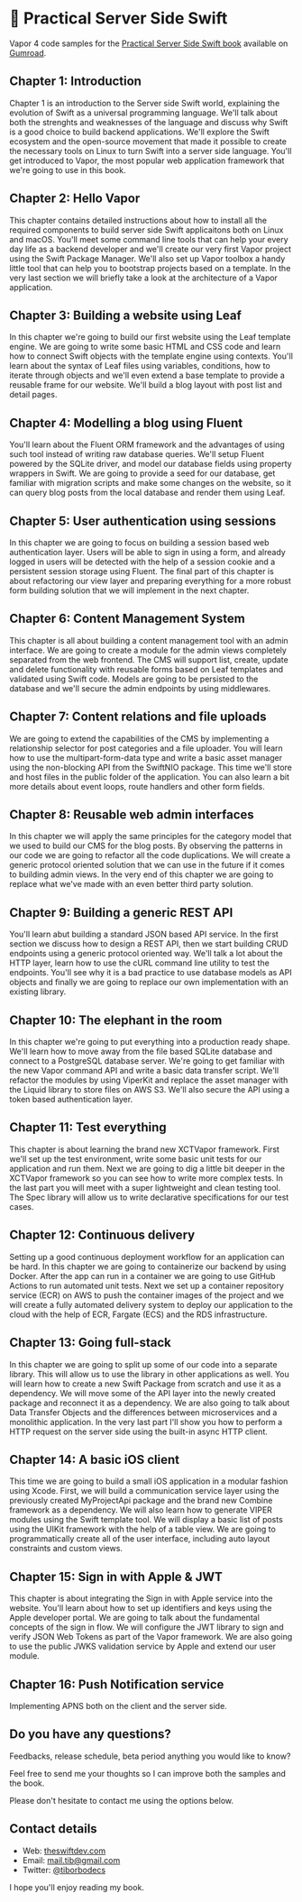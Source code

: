 # 📖 Practical Server Side Swift 

Vapor 4 code samples for the [Practical Server Side Swift book](https://gumroad.com/l/practical-server-side-swift) available on [Gumroad](https://gumroad.com/l/practical-server-side-swift).  

## Chapter 1: Introduction

Chapter 1 is an introduction to the Server side Swift world, explaining the evolution of Swift as a universal programming language. We'll talk about both the strenghts and weaknesses of the language and discuss why Swift is a good choice to build backend applications. We'll explore the Swift ecosystem and the open-source movement that made it possible to create the necessary tools on Linux to turn Swift into a server side language. You'll get introduced to Vapor, the most popular web application framework that we're going to use in this book.

## Chapter 2: Hello Vapor

This chapter contains detailed instructions about how to install all the required components to build server side Swift applicaitons both on Linux and macOS. You'll meet some command line tools that can help your every day life as a backend developer and we'll create our very first Vapor project using the Swift Package Manager. We'll also set up Vapor toolbox a handy little tool that can help you to bootstrap projects based on a template. In the very last section we will briefly take a look at the architecture of a Vapor application.

## Chapter 3: Building a website using Leaf

In this chapter we're going to build our first website using the Leaf template engine. We are going to write some basic HTML and CSS code and learn how to connect Swift objects with the template engine using contexts. You'll learn about the syntax of Leaf files using variables, conditions, how to iterate through objects and we'll even extend a base template to provide a reusable frame for our website. We'll build a blog layout with post list and detail pages.

## Chapter 4: Modelling a blog using Fluent

You'll learn about the Fluent ORM framework and the advantages of using such tool instead of writing raw database queries. We'll setup Fluent powered by the SQLite driver, and model our database fields using property wrappers in Swift. We are going to provide a seed for our database, get familiar with migration scripts and make some changes on the website, so it can query blog posts from the local database and render them using Leaf.

## Chapter 5: User authentication using sessions

In this chapter we are going to focus on building a session based web authentication layer. Users will be able to sign in using a form, and already logged in users will be detected with the help of a session cookie and a persistent session storage using Fluent. The final part of this chapter is about refactoring our view layer and preparing everything for a more robust form building solution that we will implement in the next chapter.

## Chapter 6: Content Management System

This chapter is all about building a content management tool with an admin interface. We are going to create a module for the admin views completely separated from the web frontend. The CMS will support list, create, update and delete functionality with reusable forms based on Leaf templates and validated using Swift code. Models are going to be persisted to the database and we'll secure the admin endpoints by using middlewares.

## Chapter 7: Content relations and file uploads

We are going to extend the capabilities of the CMS by implementing a relationship selector for post categories and a file uploader. You will learn how to use the multipart-form-data type and write a basic asset manager using the non-blocking API from the SwiftNIO package. This time we'll store and host files in the public folder of the application. You can also learn a bit more details about event loops, route handlers and other form fields.

## Chapter 8: Reusable web admin interfaces

In this chapter we will apply the same principles for the category model that we used to build our CMS for the blog posts. By observing the patterns in our code we are going to refactor all the code duplications. We will create a generic protocol oriented solution that we can use in the future if it comes to building admin views. In the very end of this chapter we are going to replace what we've made with an even better third party solution.

## Chapter 9: Building a generic REST API

You'll learn abut building a standard JSON based API service. In the first section we discuss how to design a REST API, then we start building CRUD endpoints using a generic protocol oriented way. We'll talk a lot about the HTTP layer, learn how to use the cURL command line utility to test the endpoints. You'll see why it is a bad practice to use database models as API objects and finally we are going to replace our own implementation with an existing library.

## Chapter 10: The elephant in the room

In this chapter we're going to put everything into a production ready shape. We'll learn how to move away from the file based SQLite database and connect to a PostgreSQL database server. We're going to get familiar with the new Vapor command API and write a basic data transfer script. We'll refactor the modules by using ViperKit and replace the asset manager with the Liquid library to store files on AWS S3. We'll also secure the API using a token based authentication layer.

## Chapter 11: Test everything

This chapter is about learning the brand new XCTVapor framework. First we'll set up the test environment, write some basic unit tests for our application and run them. Next we are going to dig a little bit deeper in the XCTVapor framework so you can see how to write more complex tests. In the last part you will meet with a super lightweight and clean testing tool. The Spec library will allow us to write declarative specifications for our test cases.

## Chapter 12: Continuous delivery

Setting up a good continuous deployment workflow for an application can be hard. In this chapter we are going to containerize our backend by using Docker. After the app can run in a container we are going to use GitHub Actions to run automated unit tests. Next we set up a container repository service (ECR) on AWS to push the container images of the project and we will create a fully automated delivery system to deploy our application to the cloud with the help of ECR, Fargate (ECS) and the RDS infrastructure.

## Chapter 13: Going full-stack

In this chapter we are going to split up some of our code into a separate library. This will allow us to use the library in other applications as well. You will learn how to create a new Swift Package from scratch and use it as a dependency. We will move some of the API layer into the newly created package and reconnect it as a dependency. We are also going to talk about Data Transfer Objects and the differences between microservices and a monolithic application. In the very last part I'll show you how to perform a HTTP request on the server side using the built-in async HTTP client.

## Chapter 14: A basic iOS client

This time we are going to build a small iOS application in a modular fashion using Xcode. First, we will build a communication service layer using the previously created MyProjectApi package and the brand new Combine framework as a dependency. We will also learn how to generate VIPER modules using the Swift template tool. We will display a basic list of posts using the UIKit framework with the help of a table view. We are going to programmatically create all of the user interface, including auto layout constraints and custom views.

## Chapter 15: Sign in with Apple & JWT

This chapter is about integrating the Sign in with Apple service into the website. You'll learn about how to set up identifiers and keys using the Apple developer portal. We are going to talk about the fundamental concepts of the sign in flow. We will configure the JWT library to sign and verify JSON Web Tokens as part of the Vapor framework. We are also going to use the public JWKS validation service by Apple and extend our user module.

## Chapter 16: Push Notification service

Implementing APNS both on the client and the server side.


## Do you have any questions?

Feedbacks, release schedule, beta period anything you would like to know?

Feel free to send me your thoughts so I can improve both the samples and the book.

Please don't hesitate to contact me using the options below.

## Contact details

- Web: [theswiftdev.com](https://theswiftdev.com)
- Email: [mail.tib@gmail.com](mailto:mail.tib@gmail.com)
- Twitter: [@tiborbodecs](https://twitter.com/tiborbodecs)

I hope you'll enjoy reading my book.
